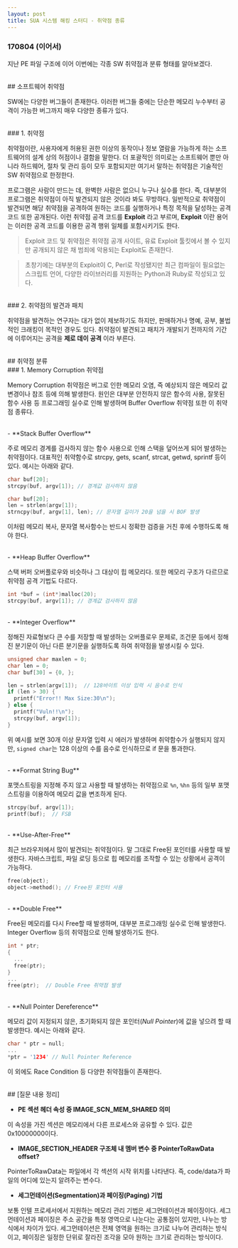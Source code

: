 ```yaml
---
layout: post
title: SUA 시스템 해킹 스터디 - 취약점 종류
---
```


### 170804 (이어서)

지난 PE 파일 구조에 이어 이번에는 각종 SW 취약점과 분류 형태를 알아보겠다.

<br>
## 소프트웨어 취약점

SW에는 다양한 버그들이 존재한다. 이러한 버그들 중에는 단순한 메모리 누수부터 공격이 가능한 버그까지 매우 다양한 종류가 있다.

<br>
### 1. 취약점

취약점이란, 사용자에게 허용된 권한 이상의 동작이나 정보 열람을 가능하게 하는 소프트웨어의 설계 상의 허점이나 결함을 말한다.
더 포괄적인 의미로는 소프트웨어 뿐만 아니라 하드웨어, 절차 및 관리 등이 모두 포함되지만 여기서 말하는 취약점은 기술적인 SW 취약점으로 한정한다.

프로그램은 사람이 만드는 데, 완벽한 사람은 없으니 누구나 실수를 한다. 즉, 대부분의 프로그램은 취약점이 아직 발견되지 않은 것이라 봐도 무방하다.
일반적으로 취약점이 발견되면 해당 취약점을 공격하여 원하는 코드를 실행하거나 특정 목적을 달성하는 공격 코드 또한 공개된다. 이런 취약점 공격 코드를
**Exploit** 라고 부르며, **Exploit** 이란 용어는 이러한 공격 코드를 이용한 공격 행위 일체를 포함시키기도 한다.
> Exploit 코드 및 취약점은 취약점 공개 사이트, 유료 Exploit 툴킷에서 볼 수 있지만 공개되지 않은 채 범죄에 악용되는 Exploit도 존재한다.

> 초창기에는 대부분의 Exploit이 C, Perl로 작성됐지만 최근 컴파일이 필요없는 스크립트 언어, 다양한 라이브러리를 지원하는 Python과 Ruby로 작성되고 있다.

<br>
### 2. 취약점의 발견과 패치

취약점을 발견하는 연구자는 대가 없이 제보하기도 하지만, 판매하거나 명예, 공부, 불법적인 크래킹이 목적인 경우도 있다.
취약점이 발견되고 패치가 개발되기 전까지의 기간에 이루어지는 공격을 **제로 데이 공격** 이라 부른다.

<br>
## 취약점 분류

<br>
### 1. Memory Corruption 취약점

Memory Corruption 취약점은 버그로 인한 메모리 오염, 즉 예상되지 않은 메모리 값 변경이나 참조 등에 의해 발생한다.
원인은 대부분 안전하지 않은 함수의 사용, 잘못된 함수 사용 등 프로그래밍 실수로 인해 발생하며 Buffer Overflow 취약점 또한 이 취약점 종류다.

<br>
- **Stack Buffer Overflow**

주로 메모리 경계를 검사하지 않는 함수 사용으로 인해 스택을 덮어쓰게 되어 발생하는 취약점이다. 대표적인 취약함수로 strcpy, gets, scanf, strcat,
getwd, sprintf 등이 있다. 예시는 아래와 같다.

```c
char buf[20];
strcpy(buf, argv[1]); // 경계값 검사하지 않음
```

```c
char buf[20];
len = strlen(argv[1]);
strncpy(buf, argv[1], len); // 문자열 길이가 20을 넘을 시 BOF 발생
```

이처럼 메모리 복사, 문자열 복사함수는 반드시 정확한 검증을 거친 후에 수행하도록 해야 한다.

<br>
- **Heap Buffer Overflow**

스택 버퍼 오버플로우와 비슷하나 그 대상이 힙 메모리다. 또한 메모리 구조가 다르므로 취약점 공격 기법도 다르다.

```c
int *buf = (int*)malloc(20);
strcpy(buf, argv[1]); // 경계값 검사하지 않음
```

<br>
- **Integer Overflow**

정해진 자료형보다 큰 수를 저장할 때 발생하는 오버플로우 문제로, 조건문 등에서 정해진 분기문이 아닌 다른 분기문을 실행하도록 하여 취약점을 발생시킬 수 있다.

```c
unsigned char maxlen = 0;
char len = 0;
char buf[30] = {0, };

len = strlen(argv[1]);  // 128바이트 이상 입력 시 음수로 인식
if (len > 30) {
  printf("Error!! Max Size:30\n");
} else {
  printf("Vuln!!\n");
  strcpy(buf, argv[1]);
}
```

위 예시를 보면 30개 이상 문자열 입력 시 에러가 발생하며 취약함수가 실행되지 않지만, `signed char`는 128 이상의 수를 음수로 인식하므로 if 문을 통과한다.

<br>
- **Format String Bug**

포맷스트링을 지정해 주지 않고 사용할 때 발생하는 취약점으로 `%n`, `%hn` 등의 일부 포맷스트링을 이용하여 메모리 값을 변조하게 된다.

```c
strcpy(buf, argv[1]);
printf(buf);  // FSB
```

<br>
- **Use-After-Free**

최근 브라우저에서 많이 발견되는 취약점이다. 말 그대로 Free된 포인터를 사용할 때 발생한다. 자바스크립트, 파일 로딩 등으로 힙 메모리를 조작할 수 있는 상황에서 공격이 가능하다.

```c
free(object);
object->method(); // Free된 포인터 사용
```

<br>
- **Double Free**

Free된 메모리를 다시 Free할 때 발생하며, 대부분 프로그래밍 실수로 인해 발생한다. Integer Overflow 등의 취약점으로 인해 발생하기도 한다.

```c
int * ptr;
{
  ...
  free(ptr);
}
...
free(ptr);  // Double Free 취약점 발생
```

<br>
- **Null Pointer Dereference**

메모리 값이 지정되지 않은, 초기화되지 않은 포인터(*Null Pointer*)에 값을 넣으려 할 때 발생한다. 예시는 아래와 같다.

```c
char * ptr = null;
...
*ptr = '1234' // Null Pointer Reference
```

이 외에도 Race Condition 등 다양한 취약점들이 존재한다.

<br>
## [질문 내용 정리]

- **PE 섹션 헤더 속성 중 IMAGE_SCN_MEM_SHARED 의미**

이 속성을 가진 섹션은 메모리에서 다른 프로세스와 공유할 수 있다. 값은 0x10000000이다.

- **IMAGE_SECTION_HEADER 구조체 내 멤버 변수 중 PointerToRawData offset?**

PointerToRawData는 파일에서 각 섹션의 시작 위치를 나타낸다. 즉, code/data가 파일의 어디에 있는지 알려주는 변수다.

- **세그먼테이션(Segmentation)과 페이징(Paging) 기법**

보통 인텔 프로세서에서 지원하는 메모리 관리 기법은 세그먼테이션과 페이징이다. 세그먼테이션과 페이징은 주소 공간을 특정 영역으로 나눈다는 공통점이 있지만, 나누는 방식에서 차이가 있다. 세그먼테이션은 전체 영역을 원하는 크기로 나누어 관리하는 방식이고, 페이징은 일정한 단위로 잘라진 조각을 모아 원하는 크기로 관리하는 방식이다.
